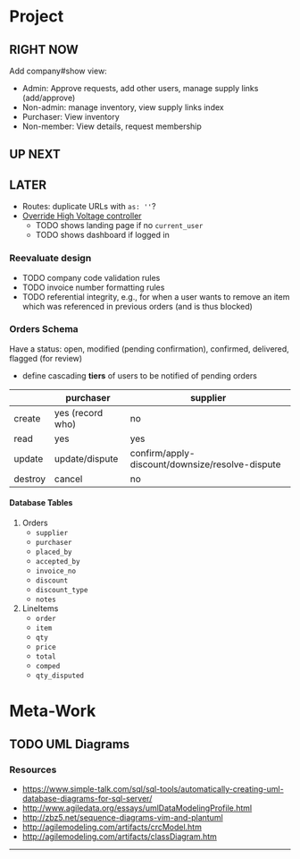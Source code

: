 Project
================================================================================

## RIGHT NOW

Add company#show view:

* Admin: Approve requests, add other users, manage supply links (add/approve)
* Non-admin: manage inventory, view supply links index
* Purchaser: View inventory
* Non-member: View details, request membership

## UP NEXT

## LATER

* Routes: duplicate URLs with `as: ''`?
* [Override High Voltage controller][hv]
  * TODO shows landing page if no `current_user`
  * TODO shows dashboard if logged in

### Reevaluate design

* TODO company code validation rules
* TODO invoice number formatting rules
* TODO referential integrity, e.g., for when a user wants to remove an
       item which was referenced in previous orders (and is thus blocked)

### Orders Schema

Have a status: open, modified (pending confirmation), confirmed, delivered, flagged (for review)

* define cascading **tiers** of users to be notified of pending orders

|         | purchaser        | supplier                                        |
| ------- | ---------------- | ----------------------------------------------- |
| create  | yes (record who) | no                                              |
| read    | yes              | yes                                             |
| update  | update/dispute   | confirm/apply-discount/downsize/resolve-dispute |
| destroy | cancel           | no                                              |

#### Database Tables

1. Orders
   * `supplier`
   * `purchaser`
   * `placed_by`
   * `accepted_by`
   * `invoice_no`
   * `discount`
   * `discount_type`
   * `notes`
2. LineItems
   * `order`
   * `item`
   * `qty`
   * `price`
   * `total`
   * `comped`
   * `qty_disputed`

Meta-Work
================================================================================

## TODO UML Diagrams

### Resources

  * https://www.simple-talk.com/sql/sql-tools/automatically-creating-uml-database-diagrams-for-sql-server/
  * http://www.agiledata.org/essays/umlDataModelingProfile.html
  * http://zbz5.net/sequence-diagrams-vim-and-plantuml
  * http://agilemodeling.com/artifacts/crcModel.htm
  * http://agilemodeling.com/artifacts/classDiagram.htm

---

[hv]: https://github.com/thoughtbot/high_voltage#override
